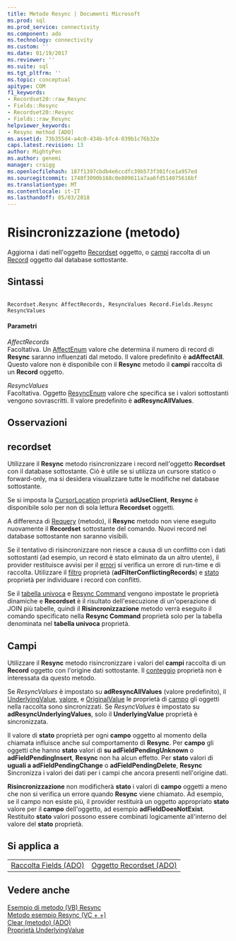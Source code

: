 ```yaml
---
title: Metodo Resync | Documenti Microsoft
ms.prod: sql
ms.prod_service: connectivity
ms.component: ado
ms.technology: connectivity
ms.custom: ''
ms.date: 01/19/2017
ms.reviewer: ''
ms.suite: sql
ms.tgt_pltfrm: ''
ms.topic: conceptual
apitype: COM
f1_keywords:
- Recordset20::raw_Resync
- Fields::Resync
- Recordset20::Resync
- Fields::raw_Resync
helpviewer_keywords:
- Resync method [ADO]
ms.assetid: 73b355d4-a4c0-434b-bfc4-039b1c76b32e
caps.latest.revision: 13
author: MightyPen
ms.author: genemi
manager: craigg
ms.openlocfilehash: 187f1397cbdb4e6ccdfc39b573f301fce1a957ed
ms.sourcegitcommit: 1740f3090b168c0e809611a7aa6fd514075616bf
ms.translationtype: MT
ms.contentlocale: it-IT
ms.lasthandoff: 05/03/2018
---
```

# <a name="resync-method"></a>Risincronizzazione (metodo)
Aggiorna i dati nell'oggetto [Recordset](../../../ado/reference/ado-api/recordset-object-ado.md) oggetto, o [campi](../../../ado/reference/ado-api/fields-collection-ado.md) raccolta di un [Record](../../../ado/reference/ado-api/record-object-ado.md) oggetto dal database sottostante.  
  
## <a name="syntax"></a>Sintassi  
  
```  
  
Recordset.Resync AffectRecords, ResyncValues Record.Fields.Resync ResyncValues  
```  
  
#### <a name="parameters"></a>Parametri  
 *AffectRecords*  
 Facoltativa. Un [AffectEnum](../../../ado/reference/ado-api/affectenum.md) valore che determina il numero di record di **Resync** saranno influenzati dal metodo. Il valore predefinito è **adAffectAll**. Questo valore non è disponibile con il **Resync** metodo il **campi** raccolta di un **Record** oggetto.  
  
 *ResyncValues*  
 Facoltativa. Oggetto [ResyncEnum](../../../ado/reference/ado-api/resyncenum.md) valore che specifica se i valori sottostanti vengono sovrascritti. Il valore predefinito è **adResyncAllValues**.  
  
## <a name="remarks"></a>Osservazioni  
  
## <a name="recordset"></a>recordset  
 Utilizzare il **Resync** metodo risincronizzare i record nell'oggetto **Recordset** con il database sottostante. Ciò è utile se si utilizza un cursore statico o forward-only, ma si desidera visualizzare tutte le modifiche nel database sottostante.  
  
 Se si imposta la [CursorLocation](../../../ado/reference/ado-api/cursorlocation-property-ado.md) proprietà **adUseClient**, **Resync** è disponibile solo per non di sola lettura **Recordset** oggetti.  
  
 A differenza di [Requery](../../../ado/reference/ado-api/requery-method.md) (metodo), il **Resync** metodo non viene eseguito nuovamente il **Recordset** sottostante del comando. Nuovi record nel database sottostante non saranno visibili.  
  
 Se il tentativo di risincronizzare non riesce a causa di un conflitto con i dati sottostanti (ad esempio, un record è stato eliminato da un altro utente), il provider restituisce avvisi per il [errori](../../../ado/reference/ado-api/errors-collection-ado.md) si verifica un errore di run-time e di raccolta. Utilizzare il [filtro](../../../ado/reference/ado-api/filter-property.md) proprietà (**adFilterConflictingRecords**) e [stato](../../../ado/reference/ado-api/status-property-ado-recordset.md) proprietà per individuare i record con conflitti.  
  
 Se il [tabella univoca](../../../ado/reference/ado-api/unique-table-unique-schema-unique-catalog-properties-dynamic-ado.md) e [Resync Command](../../../ado/reference/ado-api/resync-command-property-dynamic-ado.md) vengono impostate le proprietà dinamiche e **Recordset** è il risultato dell'esecuzione di un'operazione di JOIN più tabelle, quindi il  **Risincronizzazione** metodo verrà eseguito il comando specificato nella **Resync Command** proprietà solo per la tabella denominata nel **tabella univoca** proprietà.  
  
## <a name="fields"></a>Campi  
 Utilizzare il **Resync** metodo risincronizzare i valori del **campi** raccolta di un **Record** oggetto con l'origine dati sottostante. Il [conteggio](../../../ado/reference/ado-api/count-property-ado.md) proprietà non è interessata da questo metodo.  
  
 Se *ResyncValues* è impostato su **adResyncAllValues** (valore predefinito), il [UnderlyingValue](../../../ado/reference/ado-api/underlyingvalue-property.md), [valore](../../../ado/reference/ado-api/value-property-ado.md), e [ OriginalValue](../../../ado/reference/ado-api/originalvalue-property-ado.md) le proprietà di [campo](../../../ado/reference/ado-api/field-object.md) gli oggetti nella raccolta sono sincronizzati. Se *ResyncValues* è impostato su **adResyncUnderlyingValues**, solo il **UnderlyingValue** proprietà è sincronizzata.  
  
 Il valore di **stato** proprietà per ogni **campo** oggetto al momento della chiamata influisce anche sul comportamento di **Resync**. Per **campo** gli oggetti che hanno **stato** valori di **su adFieldPendingUnknown** o **adFieldPendingInsert**, **Resync**  non ha alcun effetto. Per **stato** valori di **uguali a adFieldPendingChange** o **adFieldPendingDelete**, **Resync** Sincronizza i valori dei dati per i campi che ancora presenti nell'origine dati.  
  
 **Risincronizzazione** non modificherà **stato** i valori di **campo** oggetti a meno che non si verifica un errore quando **Resync** viene chiamato. Ad esempio, se il campo non esiste più, il provider restituirà un oggetto appropriato **stato** valore per il **campo** dell'oggetto, ad esempio **adFieldDoesNotExist**. Restituito **stato** valori possono essere combinati logicamente all'interno del valore del **stato** proprietà.  
  
## <a name="applies-to"></a>Si applica a  
  
|||  
|-|-|  
|[Raccolta Fields (ADO)](../../../ado/reference/ado-api/fields-collection-ado.md)|[Oggetto Recordset (ADO)](../../../ado/reference/ado-api/recordset-object-ado.md)|  
  
## <a name="see-also"></a>Vedere anche  
 [Esempio di metodo (VB) Resync](../../../ado/reference/ado-api/resync-method-example-vb.md)   
 [Metodo esempio Resync (VC + +)](../../../ado/reference/ado-api/resync-method-example-vc.md)   
 [Clear (metodo) (ADO)](../../../ado/reference/ado-api/clear-method-ado.md)   
 [Proprietà UnderlyingValue](../../../ado/reference/ado-api/underlyingvalue-property.md)
